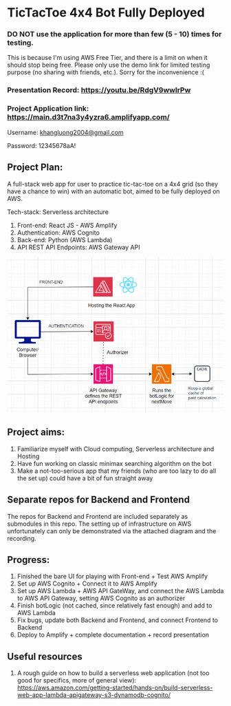 # TicTacToe 4x4 Bot Fully Deployed

### DO NOT use the application for more than few (5 - 10) times for testing.
This is because I'm using AWS Free Tier, and there is a limit on when it should stop being free. Please only use the demo link for limited testing purpose (no sharing with friends, etc.). Sorry for the inconvenience :(

### Presentation Record: https://youtu.be/RdgV9wwlrPw

### Project Application link: https://main.d3t7na3y4yzra6.amplifyapp.com/

Username: khangluong2004@gmail.com

Password: 12345678aA!

## Project Plan:
A full-stack web app for user to practice tic-tac-toe on a 4x4 grid (so they have a chance to win)
with an automatic bot, aimed to be fully deployed on AWS.

Tech-stack: Serverless architecture

1. Front-end: React JS - AWS Amplify
2. Authentication: AWS Cognito
3. Back-end: Python (AWS Lambda)
4. API REST API Endpoints: AWS Gateway API

![Alt text](architecture.png)

## Project aims:
1. Familiarize myself with Cloud computing, Serverless architecture and Hosting
2. Have fun working on classic minimax searching algorithm on the bot
3. Make a not-too-serious app that my friends (who are too lazy to do all the set up) could have a bit of fun straight away

## Separate repos for Backend and Frontend
The repos for Backend and Frontend are included separately as submodules in this repo. The setting up of infrastructure on AWS unfortunately can only be demonstrated via the attached diagram and the recording.

## Progress:
1. Finished the bare UI for playing with Front-end + Test AWS Amplify
2. Set up AWS Cognito + Connect it to AWS Amplify
3. Set up AWS Lambda + AWS API GateWay, and connect the AWS Lambda to AWS API Gateway, setting AWS Cognito as an authorizer
4. Finish botLogic (not cached, since relatively fast enough) and add to AWS Lambda
5. Fix bugs, update both Backend and Frontend, and connect Frontend to Backend
6. Deploy to Amplify + complete documentation + record presentation

## Useful resources
1. A rough guide on how to build a serverless web application (not too good for specifics, more of general view): https://aws.amazon.com/getting-started/hands-on/build-serverless-web-app-lambda-apigateway-s3-dynamodb-cognito/ 
